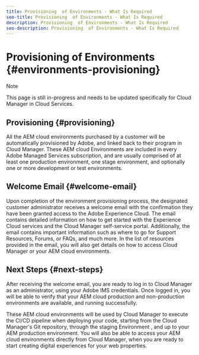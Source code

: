 ```yaml
---
title: Provisioning  of Environments - What Is Required
seo-title: Provisioning  of Environments - What Is Required
description: Provisioning  of Environments - What Is Required
seo-description: Provisioning  of Environments - What Is Required 
---
```


# Provisioning of Environments {#environments-provisioning}

>[!NOTE]
>This page is still in-progress and needs to be updated specifically for Cloud Manager in Cloud Services.

## Provisioning {#provisioning}

All the AEM cloud environments purchased by a customer will be automatically provisioned by Adobe, and linked back to their program in Cloud Manager. These AEM cloud Environments are included in every Adobe Managed Services subscription, and are usually comprised of at least one production environment, one stage environment, and optionally one or more development or test environments.

## Welcome Email {#welcome-email}

Upon completion of the environment provisioning process, the designated customer administrator receives a welcome email with the confirmation they have been granted access to the Adobe Experience Cloud. The email contains detailed information on how to get started with the Experience Cloud services and the Cloud Manager self-service portal. Additionally, the email contains important information such as where to go for Support Resources, Forums, or FAQs, and much more. In the list of resources provided in the email, you will also get details on how to access Cloud Manager or your AEM cloud environments.

## Next Steps {#next-steps}

After receiving the welcome email, you are ready to log in to Cloud Manager as an administrator, using your Adobe IMS credentials. Once logged in, you will be able to verify that your AEM cloud production and non-production environments are available, and running successfully.

These AEM cloud environments will be used by Cloud Manager to execute the CI/CD pipeline when deploying your code, starting from the Cloud Manager's Git repository, through the staging Environment , and up to your AEM production environment. You will also be able to access your AEM cloud environments directly from Cloud Manager, when you are ready to start creating digital experiences for your web properties.